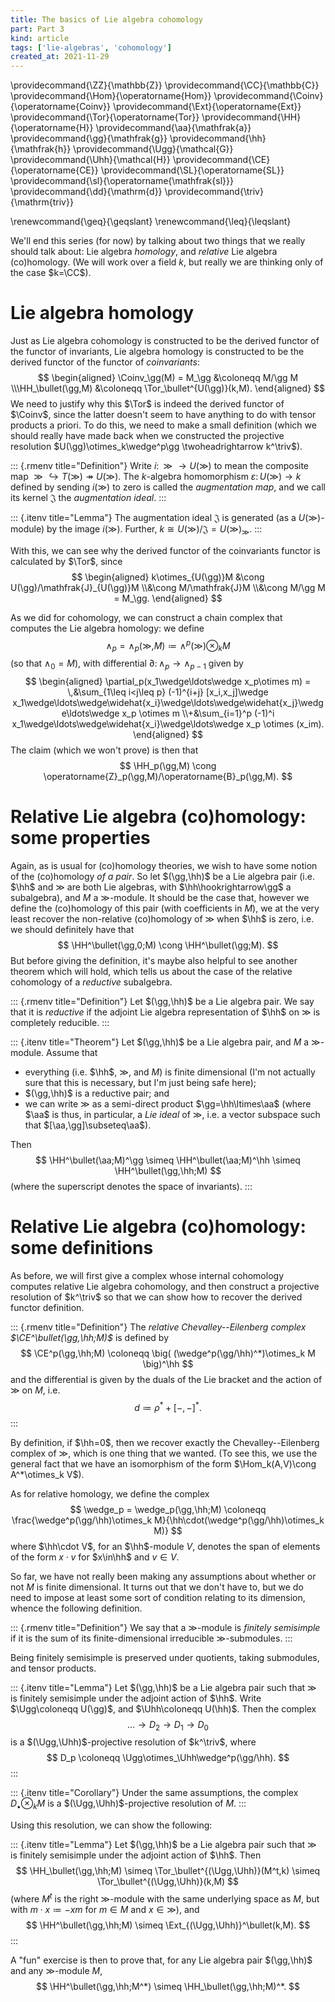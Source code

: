 ```yaml
---
title: The basics of Lie algebra cohomology
part: Part 3
kind: article
tags: ['lie-algebras', 'cohomology']
created_at: 2021-11-29
---
```


\providecommand{\ZZ}{\mathbb{Z}}
\providecommand{\CC}{\mathbb{C}}
\providecommand{\Hom}{\operatorname{Hom}}
\providecommand{\Coinv}{\operatorname{Coinv}}
\providecommand{\Ext}{\operatorname{Ext}}
\providecommand{\Tor}{\operatorname{Tor}}
\providecommand{\HH}{\operatorname{H}}
\providecommand{\aa}{\mathfrak{a}}
\providecommand{\gg}{\mathfrak{g}}
\providecommand{\hh}{\mathfrak{h}}
\providecommand{\Ugg}{\mathcal{G}}
\providecommand{\Uhh}{\mathcal{H}}
\providecommand{\CE}{\operatorname{CE}}
\providecommand{\SL}{\operatorname{SL}}
\providecommand{\sl}{\operatorname{\mathfrak{sl}}}
\providecommand{\dd}{\mathrm{d}}
\providecommand{\triv}{\mathrm{triv}}

\renewcommand{\geq}{\geqslant}
\renewcommand{\leq}{\leqslant}

We'll end this series (for now) by talking about two things that we really should talk about: Lie algebra *homology*, and *relative* Lie algebra (co)homology.
(We will work over a field $k$, but really we are thinking only of the case $k=\CC$).

<!-- more -->

# Lie algebra homology

Just as Lie algebra cohomology is constructed to be the derived functor of the functor of invariants, Lie algebra homology is constructed to be the derived functor of the functor of *coinvariants*:
$$
  \begin{aligned}
    \Coinv_\gg(M) = M_\gg &\coloneqq M/\gg M
  \\\HH_\bullet(\gg,M) &\coloneqq \Tor_\bullet^{U(\gg)}(k,M).
  \end{aligned}
$$
We need to justify why this $\Tor$ is indeed the derived functor of $\Coinv$, since the latter doesn't seem to have anything to do with tensor products a priori.
To do this, we need to make a small definition (which we should really have made back when we constructed the projective resolution $U(\gg)\otimes_k\wedge^p\gg \twoheadrightarrow k^\triv$).

::: {.rmenv title="Definition"}
Write $i\colon\gg\to U(\gg)$ to mean the composite map $\gg\hookrightarrow T(\gg)\twoheadrightarrow U(\gg)$.
The $k$-algebra homomorphism $\varepsilon\colon U(\gg)\to k$ defined by sending $i(\gg)$ to zero is called the *augmentation map*, and we call its kernel $\mathfrak{J}$ the *augmentation ideal*.
:::

::: {.itenv title="Lemma"}
The augmentation ideal $\mathfrak{J}$ is generated (as a $U(\gg)$-module) by the image $i(\gg)$.
Further, $k\cong U(\gg)/\mathfrak{J}=U(\gg)_\gg$.
:::

With this, we can see why the derived functor of the coinvariants functor is calculated by $\Tor$, since
$$
  \begin{aligned}
    k\otimes_{U(\gg)}M
    &\cong U(\gg)/\mathfrak{J}_{U(\gg)}M
  \\&\cong M/\mathfrak{J}M
  \\&\cong M/\gg M
    = M_\gg.
  \end{aligned}
$$

As we did for cohomology, we can construct a chain complex that computes the Lie algebra homology: we define
$$
  \wedge_p = \wedge_p(\gg,M) \coloneqq \wedge^p(\gg)\otimes_k M
$$
(so that $\wedge_0=M$), with differential $\partial\colon\wedge_p\to\wedge_{p-1}$ given by
$$
  \begin{aligned}
    \partial_p(x_1\wedge\ldots\wedge x_p\otimes m) =
    \,&\sum_{1\leq i<j\leq p} (-1)^{i+j} [x_i,x_j]\wedge x_1\wedge\ldots\wedge\widehat{x_i}\wedge\ldots\wedge\widehat{x_j}\wedge\ldots\wedge x_p \otimes m
  \\+&\sum_{i=1}^p (-1)^i x_1\wedge\ldots\wedge\widehat{x_i}\wedge\ldots\wedge x_p \otimes (x_im).
  \end{aligned}
$$
The claim (which we won't prove) is then that
$$
  \HH_p(\gg,M) \cong \operatorname{Z}_p(\gg,M)/\operatorname{B}_p(\gg,M).
$$


# Relative Lie algebra (co)homology: some properties

Again, as is usual for (co)homology theories, we wish to have some notion of the (co)homology *of a pair*.
So let $(\gg,\hh)$ be a Lie algebra pair (i.e. $\hh$ and $\gg$ are both Lie algebras, with $\hh\hookrightarrow\gg$ a subalgebra), and $M$ a $\gg$-module.
It should be the case that, however we define the (co)homology of this pair (with coefficients in $M$), we at the very least recover the non-relative (co)homology of $\gg$ when $\hh$ is zero, i.e. we should definitely have that
$$
  \HH^\bullet(\gg,0;M) \cong \HH^\bullet(\gg;M).
$$
But before giving the definition, it's maybe also helpful to see another theorem which will hold, which tells us about the case of the relative cohomology of a *reductive* subalgebra.

::: {.rmenv title="Definition"}
Let $(\gg,\hh)$ be a Lie algebra pair.
We say that it is *reductive* if the adjoint Lie algebra representation of $\hh$ on $\gg$ is completely reducible.
:::

::: {.itenv title="Theorem"}
Let $(\gg,\hh)$ be a Lie algebra pair, and $M$ a $\gg$-module.
Assume that

- everything (i.e. $\hh$, $\gg$, and $M$) is finite dimensional (I'm not actually sure that this is necessary, but I'm just being safe here);
- $(\gg,\hh)$ is a reductive pair; and
- we can write $\gg$ as a semi-direct product $\gg=\hh\ltimes\aa$ (where $\aa$ is thus, in particular, a *Lie ideal* of $\gg$, i.e. a vector subspace such that $[\aa,\gg]\subseteq\aa$).

Then
$$
  \HH^\bullet(\aa;M)^\gg \simeq \HH^\bullet(\aa;M)^\hh \simeq \HH^\bullet(\gg,\hh;M)
$$
(where the superscript denotes the space of invariants).
:::


# Relative Lie algebra (co)homology: some definitions

As before, we will first give a complex whose internal cohomology computes relative Lie algebra cohomology, and then construct a projective resolution of $k^\triv$ so that we can show how to recover the derived functor definition.

::: {.rmenv title="Definition"}
The *relative Chevalley--Eilenberg complex $\CE^\bullet(\gg,\hh;M)$* is defined by
$$
  \CE^p(\gg,\hh;M) \coloneqq \big( (\wedge^p(\gg/\hh)^*)\otimes_k M \big)^\hh
$$
and the differential is given by the duals of the Lie bracket and the action of $\gg$ on $M$, i.e.
$$
  d \coloneqq \rho^* + [-,-]^*.
$$
:::

By definition, if $\hh=0$, then we recover exactly the Chevalley--Eilenberg complex of $\gg$, which is one thing that we wanted.
(To see this, we use the general fact that we have an isomorphism of the form $\Hom_k(A,V)\cong A^*\otimes_k V$).

As for relative homology, we define the complex
$$
  \wedge_p = \wedge_p(\gg,\hh;M) \coloneqq \frac{\wedge^p(\gg/\hh)\otimes_k M}{\hh\cdot(\wedge^p(\gg/\hh)\otimes_k M)}
$$
where $\hh\cdot V$, for an $\hh$-module $V$, denotes the span of elements of the form $x\cdot v$ for $x\in\hh$ and $v\in V$.

So far, we have not really been making any assumptions about whether or not $M$ is finite dimensional.
It turns out that we don't have to, but we do need to impose at least some sort of condition relating to its dimension, whence the following definition.

::: {.rmenv title="Definition"}
We say that a $\gg$-module is *finitely semisimple* if it is the sum of its finite-dimensional irreducible $\gg$-submodules.
:::

Being finitely semisimple is preserved under quotients, taking submodules, and tensor products.

::: {.itenv title="Lemma"}
Let $(\gg,\hh)$ be a Lie algebra pair such that $\gg$ is finitely semisimple under the adjoint action of $\hh$.
Write $\Ugg\coloneqq U(\gg)$, and $\Uhh\coloneqq U(\hh)$.
Then the complex
$$
  \ldots \to D_2 \to D_1 \to D_0
$$
is a $(\Ugg,\Uhh)$-projective resolution of $k^\triv$, where
$$
  D_p \coloneqq \Ugg\otimes_\Uhh\wedge^p(\gg/\hh).
$$
:::

::: {.itenv title="Corollary"}
Under the same assumptions, the complex $D_\bullet\otimes_k M$ is a $(\Ugg,\Uhh)$-projective resolution of $M$.
:::

Using this resolution, we can show the following:

::: {.itenv title="Lemma"}
Let $(\gg,\hh)$ be a Lie algebra pair such that $\gg$ is finitely semisimple under the adjoint action of $\hh$.
Then
$$
  \HH_\bullet(\gg,\hh;M) \simeq \Tor_\bullet^{(\Ugg,\Uhh)}(M^t,k) \simeq \Tor_\bullet^{(\Ugg,\Uhh)}(k,M)
$$
(where $M^t$ is the right $\gg$-module with the same underlying space as $M$, but with $m\cdot x\coloneqq -xm$ for $m\in M$ and $x\in\gg$), and
$$
  \HH^\bullet(\gg,\hh;M) \simeq \Ext_{(\Ugg,\Uhh)}^\bullet(k,M).
$$
:::

A "fun" exercise is then to prove that, for any Lie algebra pair $(\gg,\hh)$ and any $\gg$-module $M$,
$$
  \HH^\bullet(\gg,\hh;M^*) \simeq \HH_\bullet(\gg,\hh;M)^*.
$$